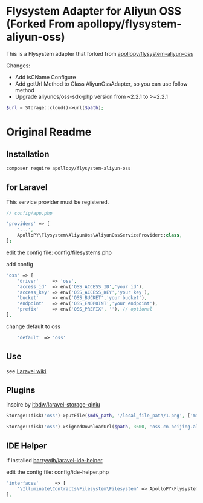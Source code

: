 # Flysystem Adapter for Aliyun OSS (Forked From apollopy/flysystem-aliyun-oss)

This is a Flysystem adapter that forked from [apollopy/flysystem-aliyun-oss](https://github.com/apollopy/flysystem-aliyun-oss)

Changes:
* Add isCName Configure
* Add getUrl Method to Class AliyunOssAdapter, so you can use follow method
* Upgrade aliyuncs/oss-sdk-php version from ~2.2.1 to >=2.2.1
```php
$url = Storage::cloud()->url($path);
``` 

# Original Readme

## Installation

```bash
composer require apollopy/flysystem-aliyun-oss
```

## for Laravel

This service provider must be registered.

```php
// config/app.php

'providers' => [
    '...',
    ApolloPY\Flysystem\AliyunOss\AliyunOssServiceProvider::class,
];
```

edit the config file: config/filesystems.php

add config

```php
'oss' => [
    'driver'     => 'oss',
    'access_id'  => env('OSS_ACCESS_ID','your id'),
    'access_key' => env('OSS_ACCESS_KEY','your key'),
    'bucket'     => env('OSS_BUCKET','your bucket'),
    'endpoint'   => env('OSS_ENDPOINT','your endpoint'),
    'prefix'     => env('OSS_PREFIX', ''), // optional
],
```

change default to oss

```php
    'default' => 'oss'
```

## Use

see [Laravel wiki](https://laravel.com/docs/5.1/filesystem)

## Plugins

inspire by [itbdw/laravel-storage-qiniu](https://github.com/itbdw/laravel-storage-qiniu)

```php
Storage::disk('oss')->putFile($md5_path, '/local_file_path/1.png', ['mimetype' => 'image/png','filename' => 'filename_by_down.png']);

Storage::disk('oss')->signedDownloadUrl($path, 3600, 'oss-cn-beijing.aliyuncs.com', true);
```

## IDE Helper

if installed [barryvdh/laravel-ide-helper](https://github.com/barryvdh/laravel-ide-helper)

edit the config file: config/ide-helper.php

```php
'interfaces'      => [
    '\Illuminate\Contracts\Filesystem\Filesystem' => ApolloPY\Flysystem\AliyunOss\FilesystemAdapter::class,
],
```

